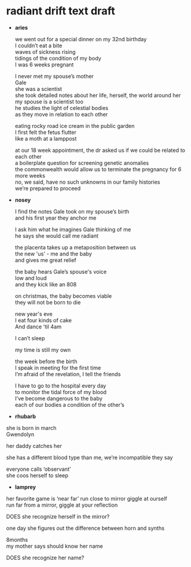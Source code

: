 # radiant drift text draft

- **aries**

  we went out for a special dinner on my 32nd birthday  
  I couldn’t eat a bite  
  waves of sickness rising  
  tidings of the condition of my body  
  I was 6 weeks pregnant  

  I never met my spouse’s mother  
  Gale  
  she was a scientist  
  she took detailed notes about her life, herself, the world around her  
  my spouse is a scientist too  
  he studies the light of celestial bodies  
  as they move in relation to each other  

  eating rocky road ice cream in the public garden  
  I first felt the fetus flutter  
  like a moth at a lamppost  

  at our 18 week appointment, the dr asked us if we could be related to each other  
  a boilerplate question for screening genetic anomalies  
  the commonwealth would allow us to terminate the pregnancy for 6 more weeks  
  no, we said, have no such unknowns in our family histories  
  we’re prepared to proceed

- **nosey**

  I find the notes Gale took on my spouse’s birth    
  and his first year
  they anchor me  

  I ask him what he imagines Gale thinking of me    
  he says she would call me radiant

  the placenta takes up a metaposition
  between us  
  the new 'us' - me and the baby  
  and gives me great relief  

  the baby hears Gale’s spouse's voice    
  low and loud    
  and they kick like an 808    

  on christmas, the baby becomes viable   
  they will not be born to die    

  new year's eve    
  I eat four kinds of cake  
  And dance 'til 4am  

  I can’t sleep  

  my time is still my own  

  the week before the birth    
  I speak in meeting for the first time  
  I’m afraid of the revelation, I tell the friends  

  I have to go to the hospital every day  
  to monitor the tidal force of my blood  
  I’ve become dangerous to the baby  
  each of our bodies a condition of the other’s  

- **rhubarb**

she is born in march  
Gwendolyn  

her daddy catches her  

she has a different blood type than me, we’re incompatible they say  

everyone calls ‘observant’  
she coos herself to sleep  

- **lamprey**

her favorite game is ‘near far’ run close to mirror giggle at ourself  
run far from a mirror, giggle at your reflection  

DOES she recognize herself in the mirror?  

one day she figures out the difference between horn and synths  

8months  
my mother says should know her name  

DOES she recognize her name?  
